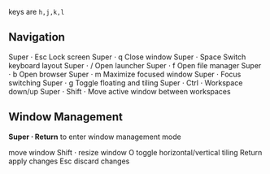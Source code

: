 <direction> keys are `h,j,k,l`

## Navigation

Super ⋅ Esc                   Lock screen
Super ⋅ q                     Close window
Super ⋅ Space                 Switch keyboard layout 
Super ⋅ /                     Open launcher
Super ⋅ f                     Open file manager
Super ⋅ b                     Open browser
Super ⋅ m                     Maximize focused window
Super ⋅ <direction>           Focus switching
Super ⋅ g                     Toggle floating and tiling
Super ⋅ Ctrl ⋅ <direction>    Workspace down/up
Super ⋅ Shift ⋅ <direction>   Move active window between workspaces

## Window Management 

**Super ⋅ Return** to enter window management mode

<direction>                 move window
Shift  ⋅ <direction>        resize window
O                           toggle horizontal/vertical tiling
Return                      apply changes
Esc                         discard changes
